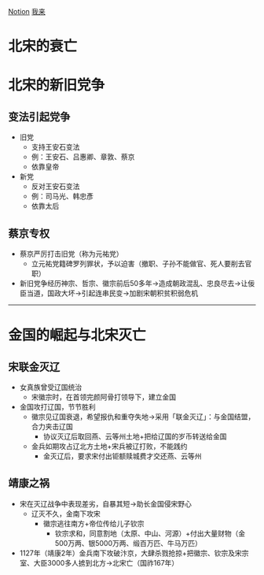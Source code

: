 [Notion](https://www.notion.so/alex27933/767fb77277cd402b980808f3d673cf2b)    [我来](https://www.wolai.com/mylearn/uMKc2gPRowJvcyKMmbWWg9)

# 北宋的衰亡

# 北宋的新旧党争

## 变法引起党争

- 旧党
    - 支持王安石变法
    - 例：王安石、吕惠卿、章敦、蔡京
    - 依靠皇帝
- 新党
    - 反对王安石变法
    - 例：司马光、韩忠彥
    - 依靠太后

## 蔡京专权

- 蔡京严厉打击旧党（称为元祐党）
    - 立元祐党籍碑罗列罪状，予以迫害（撤职、子孙不能做官、死人要削去官职）
- 新旧党争经历神宗、哲宗、徽宗前后50多年→造成朝政混乱、忠良尽去→让佞臣当道，国政大坏→引起连串民变→加剧宋朝积贫积弱危机

---

# 金国的崛起与北宋灭亡

## 宋联金灭辽

- 女真族曾受辽国统治
    - 宋徽宗时，在首领完颜阿骨打领导下，建立金国
- 金国攻打辽国，节节胜利
    - 徽宗见辽国衰退，希望报仇和重夺失地→采用「联金灭辽」：与金国结盟，合力夹击辽国
        - 协议灭辽后取回燕、云等州土地+把给辽国的岁币转送给金国
    - 金兵如期攻占辽北方土地+宋兵被辽打败，不能践约
        - 金灭辽后，要求宋付出钜额赎城费才交还燕、云等州

## 靖康之祸

- 宋在灭辽战争中表现差劣，自暴其短→助长金国侵宋野心
    - 辽灭不久，金南下攻宋
        - 徽宗逃往南方+帝位传给儿子钦宗
            - 钦宗求和，同意割地（太原、中山、河源）+付出大量财物（金500万两、银5000万两、缎百万匹、牛马万匹）
- 1127年（靖康2年）金兵南下攻破汴京，大肆杀戮抢掠+把徽宗、钦宗及宋宗室、大臣3000多人掳到北方→北宋亡（国祚167年）